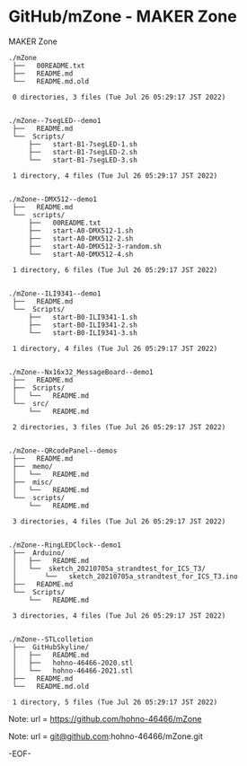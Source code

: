 # GitHub/mZone - MAKER Zone

MAKER Zone

    ./mZone
     ├──   00README.txt
     ├──   README.md
     └──   README.md.old
     
     0 directories, 3 files (Tue Jul 26 05:29:17 JST 2022)


    ./mZone--7segLED--demo1
     ├──   README.md
     └──  Scripts/
         ├──   start-B1-7segLED-1.sh
         ├──   start-B1-7segLED-2.sh
         └──   start-B1-7segLED-3.sh
     
     1 directory, 4 files (Tue Jul 26 05:29:17 JST 2022)


    ./mZone--DMX512--demo1
     ├──   README.md
     └──  scripts/
         ├──   00README.txt
         ├──   start-A0-DMX512-1.sh
         ├──   start-A0-DMX512-2.sh
         ├──   start-A0-DMX512-3-random.sh
         └──   start-A0-DMX512-4.sh
     
     1 directory, 6 files (Tue Jul 26 05:29:17 JST 2022)


    ./mZone--ILI9341--demo1
     ├──   README.md
     └──  Scripts/
         ├──   start-B0-ILI9341-1.sh
         ├──   start-B0-ILI9341-2.sh
         └──   start-B0-ILI9341-3.sh
     
     1 directory, 4 files (Tue Jul 26 05:29:17 JST 2022)


    ./mZone--Nx16x32_MessageBoard--demo1
     ├──   README.md
     ├──  Scripts/
     │   └──   README.md
     └──  src/
         └──   README.md
     
     2 directories, 3 files (Tue Jul 26 05:29:17 JST 2022)


    ./mZone--QRcodePanel--demos
     ├──   README.md
     ├──  memo/
     │   └──   README.md
     ├──  misc/
     │   └──   README.md
     └──  scripts/
         └──   README.md
     
     3 directories, 4 files (Tue Jul 26 05:29:17 JST 2022)


    ./mZone--RingLEDClock--demo1
     ├──  Arduino/
     │   ├──   README.md
     │   └──  sketch_20210705a_strandtest_for_ICS_T3/
     │       └──   sketch_20210705a_strandtest_for_ICS_T3.ino
     ├──   README.md
     └──  Scripts/
         └──   README.md
     
     3 directories, 4 files (Tue Jul 26 05:29:17 JST 2022)


    ./mZone--STLcolletion
     ├──  GitHubSkyline/
     │   ├──   README.md
     │   ├──   hohno-46466-2020.stl
     │   └──   hohno-46466-2021.stl
     ├──   README.md
     └──   README.md.old
     
     1 directory, 5 files (Tue Jul 26 05:29:17 JST 2022)


Note: url = https://github.com/hohno-46466/mZone

Note: url = git@github.com:hohno-46466/mZone.git

-EOF-

